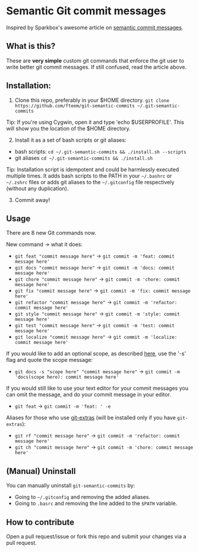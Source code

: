 # Semantic Git commit messages

Inspired by Sparkbox's awesome article on [semantic commit messages](http://seesparkbox.com/foundry/semantic_commit_messages).

## What is this?
These are **very simple** custom git commands that enforce the git user to write better git commit messages. If still confused, read the article above.

## Installation:

1. Clone this repo, preferably in your $HOME directory. ```git clone https://github.com/fteem/git-semantic-commits ~/.git-semantic-commits```

  Tip: If you're using Cygwin, open it and type 'echo $USERPROFILE'. This will show you the location of the $HOME directory.

2. Install it as a set of bash scripts or git aliases:
  * bash scripts: ```cd ~/.git-semantic-commits && ./install.sh --scripts```
  * git aliases ```cd ~/.git-semantic-commits && ./install.sh```

  Tip: Installation script is idempotent and could be harmlessly executed multiple times. It adds bash scripts to the PATH in your `~/.bashrc` or `~/.zshrc` files or adds git aliases to the `~/.gitconfig` file respectively (without any duplication).

3. Commit away!

## Usage

There are 8 new Git commands now.

New command -> what it does:

* ```git feat "commit message here"``` -> ```git commit -m 'feat: commit message here'```
* ```git docs "commit message here"``` -> ```git commit -m 'docs: commit message here'```
* ```git chore "commit message here"``` -> ```git commit -m 'chore: commit message here'```
* ```git fix "commit message here"``` -> ```git commit -m 'fix: commit message here'```
* ```git refactor "commit message here"``` -> ```git commit -m 'refactor: commit message here'```
* ```git style "commit message here"``` -> ```git commit -m 'style: commit message here'```
* ```git test "commit message here"``` -> ```git commit -m 'test: commit message here'```
* ```git localize "commit message here"``` -> ```git commit -m 'localize: commit message here'```

If you would like to add an optional scope, as described [here](https://conventionalcommits.org/), use the '-s' flag and quote the scope message:

* ```git docs -s "scope here" "commit message here"``` -> ```git commit -m 'docs(scope here): commit message here'```

If you would still like to use your text editor for your commit messages
you can omit the message, and do your commit message in your editor.

* ```git feat``` -> ```git commit -m 'feat: ' -e```

Aliases for those who use [git-extras](https://github.com/tj/git-extras) (will be installed only if you have `git-extras`):

* ```git rf "commit message here"``` -> ```git commit -m 'refactor: commit message here'```
* ```git ch "commit message here"``` -> ```git commit -m 'chore: commit message here'```

## (Manual) Uninstall

You can manually uninstall `git-semantic-commits` by:
* Going to `~/.gitconfig` and removing the added aliases.
* Going to `.basrc` and removing the line added to the `$PATH` variable.

## How to contribute
Open a pull request/issue or fork this repo and submit your changes via a pull request.
